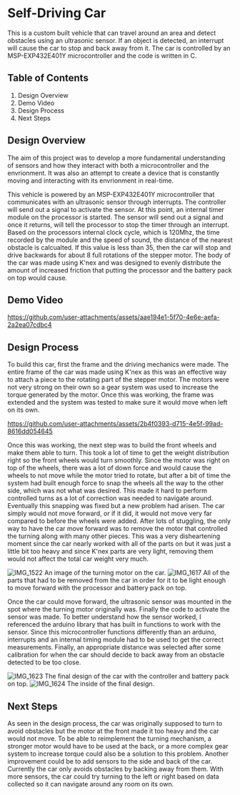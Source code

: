 # Self-Driving Car

This is a custom built vehicle that can travel around an area and detect obstacles using an ultrasonic sensor. If an object is detected, an interrupt will cause the car to stop and back away from it. The car is controlled by an MSP-EXP432E401Y microcontroller and the code is written in C.

## Table of Contents

  1) Design Overview
  2) Demo Video
  3) Design Process
  4) Next Steps

## Design Overview
The aim of this project was to develop a more fundamental understanding of sensors and how they interact with both a microcontroller and the envrionment. It was also an attempt to create a device that is constantly moving and interacting with its envrionment in real-time.

This vehicle is powered by an MSP-EXP432E401Y microcontroller that communicates with an ultrasonic sensor through interrupts. The controller will send out a signal to activate the sensor. At this point, an internal timer module on the processor is started. The sensor will send out a signal and once it returns, will tell the processor to stop the timer through an interrupt. Based on the processors internal clock cycle, which is 120Mhz, the time recorded by the module and the speed of sound, the distance of the nearest obstacle is calcualted. If this value is less than 35, then the car will stop and drive backwards for about 8 full rotations of the stepper motor. The body of the car was made using K'nex and was designed to evenly distribute the amount of increased friction that putting the processor and the battery pack on top would cause.
  
## Demo Video
https://github.com/user-attachments/assets/aae194e1-5f70-4e6e-aefa-2a2ea07cdbc4

## Design Process
To build this car, first the frame and the driving mechanics were made. The entire frame of the car was made using K'nex as this was an effective way to attach a piece to the rotating part of the stepper motor. The motors were not very strong on their own so a gear system was used to increase the torque generated by the motor. Once this was working, the frame was extended and the system was tested to make sure it would move when left on its own.

https://github.com/user-attachments/assets/2b4f0393-d715-4e5f-99ad-8616dd054645

Once this was working, the next step was to build the front wheels and make them able to turn. This took a lot of time to get the weight distribution right so the front wheels would turn smoothly. Since the motor was right on top of the wheels, there was a lot of down force and would cause the wheels to not move while the motor tried to rotate, but after a bit of time the system had built enough force to snap the wheels all the way to the other side, which was not what was desired. This made it hard to perform controlled turns as a lot of correction was needed to navigate around. Eventually this snapping was fixed but a new problem had arisen. The car simply would not move forward, or if it did, it would not move very far compared to before the wheels were added. After lots of stuggling, the only way to have the car move forward was to remove the motor that controlled the turning along with many other pieces. This was a very disheartening moment since the car nearly worked with all of the parts on but it was just a little bit too heavy and since K'nex parts are very light, removing them would not affect the total car weight very much.

![IMG_1522](https://github.com/user-attachments/assets/3eb10135-8cbd-485a-aaf7-a3fed51e43f7)
An image of the turning motor on the car.
![IMG_1617](https://github.com/user-attachments/assets/8b324d8d-12e8-4874-b929-1527ebb1136e)
All of the parts that had to be removed from the car in order for it to be light enough to move forward with the processor and battery pack on top.

Once the car could move forward, the ultrasonic sensor was mounted in the spot where the turning motor originally was. Finally the code to activate the sensor was made. To better understand how the sensor worked, I referenced the arduino library that has built in functions to work with the sensor. Since this microcontroller functions differently than an arduino, interrupts and an internal timing module had to be used to get the correct measurements. Finally, an appropriate distance was selected after some calibration for when the car should decide to back away from an obstacle detected to be too close.

![IMG_1623](https://github.com/user-attachments/assets/fa1bf220-3cdc-4696-8e95-f3e1b80f3c58)
The final design of the car with the controller and battery pack on top.
![IMG_1624](https://github.com/user-attachments/assets/46914039-190f-4f10-92f9-1dab67d105d8)
The inside of the final design.

## Next Steps
As seen in the design process, the car was originally supposed to turn to avoid obstacles but the motor at the front made it too heavy and the car would not move. To be able to reimplement the turning mechanism, a stronger motor would have to be used at the back, or a more complex gear system to increase torque could also be a solution to this problem. Another improvement could be to add sensors to the side and back of the car. Currently the car only avoids obstacles by backing away from them. With more sensors, the car could try turning to the left or right based on data collected so it can navigate around any room on its own.
